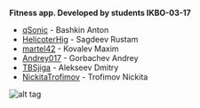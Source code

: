 **Fitness app. Developed by students IKBO-03-17**
- [qSonic](https://github.com/qSonic) - Bashkin Anton
- [HelicoterHig](https://github.com/HelicopterHig) - Sagdeev Rustam
- [martel42](https://github.com/martel42) - Kovalev Maxim
- [Andrey017](https://github.com/Andrey017) - Gorbachev Andrey
- [TBSjiga](https://github.com/TBSjiga) - Alekseev Dmitry 
- [NickitaTrofimov](https://github.com/NickitaTrofimov) - Trofimov Nickita


![alt tag](https://github.com/HelicopterHig/Minecraft/blob/master/app/src/main/res/drawable/gauth.jpg)
<br/><br/>

